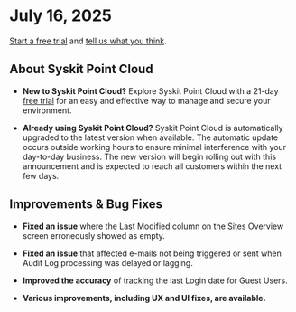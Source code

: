 ﻿---
description: This article lists improvements and bug fixes in the Syskit Point Cloud version 2025.3.100.11
---

# July 16, 2025

[Start a free trial](https://www.syskit.com/products/point/free-trial/) and [tell us what you think](https://www.syskit.com/company/contact-us/).

## About Syskit Point Cloud

* **New to Syskit Point Cloud?** Explore Syskit Point Cloud with a 21-day [free trial](https://www.syskit.com/products/point/free-trial/) for an easy and effective way to manage and secure your environment.

* **Already using Syskit Point Cloud?** Syskit Point Cloud is automatically upgraded to the latest version when available. The automatic update occurs outside working hours to ensure minimal interference with your day-to-day business. The new version will begin rolling out with this announcement and is expected to reach all customers within the next few days.

## Improvements & Bug Fixes 

* **Fixed an issue** where the Last Modified column on the Sites Overview screen erroneously showed as empty. 

* **Fixed an issue** that affected e-mails not being triggered or sent when Audit Log processing was delayed or lagging. 

* **Improved the accuracy** of tracking the last Login date for Guest Users. 

* **Various improvements, including UX and UI fixes, are available.**
